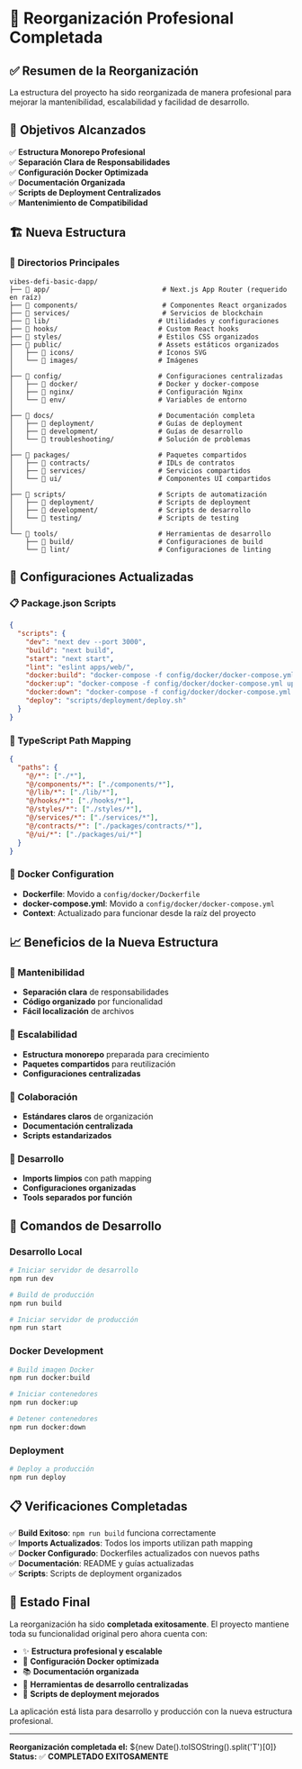 # 📁 Reorganización Profesional Completada

## ✅ Resumen de la Reorganización

La estructura del proyecto ha sido reorganizada de manera profesional para mejorar la mantenibilidad, escalabilidad y facilidad de desarrollo.

## 🎯 Objetivos Alcanzados

✅ **Estructura Monorepo Profesional**  
✅ **Separación Clara de Responsabilidades**  
✅ **Configuración Docker Optimizada**  
✅ **Documentación Organizada**  
✅ **Scripts de Deployment Centralizados**  
✅ **Mantenimiento de Compatibilidad**  

## 🏗️ Nueva Estructura

### 📂 Directorios Principales

```
vibes-defi-basic-dapp/
├── 📁 app/                            # Next.js App Router (requerido en raíz)
├── 📁 components/                     # Componentes React organizados
├── 📁 services/                       # Servicios de blockchain
├── 📁 lib/                           # Utilidades y configuraciones
├── 📁 hooks/                         # Custom React hooks
├── 📁 styles/                        # Estilos CSS organizados
├── 📁 public/                        # Assets estáticos organizados
│   ├── 📁 icons/                     # Iconos SVG
│   └── 📁 images/                    # Imágenes
│
├── 📁 config/                        # Configuraciones centralizadas
│   ├── 📁 docker/                    # Docker y docker-compose
│   ├── 📁 nginx/                     # Configuración Nginx
│   └── 📁 env/                       # Variables de entorno
│
├── 📁 docs/                          # Documentación completa
│   ├── 📁 deployment/                # Guías de deployment
│   ├── 📁 development/               # Guías de desarrollo
│   └── 📁 troubleshooting/           # Solución de problemas
│
├── 📁 packages/                      # Paquetes compartidos
│   ├── 📁 contracts/                 # IDLs de contratos
│   ├── 📁 services/                  # Servicios compartidos
│   └── 📁 ui/                        # Componentes UI compartidos
│
├── 📁 scripts/                       # Scripts de automatización
│   ├── 📁 deployment/                # Scripts de deployment
│   ├── 📁 development/               # Scripts de desarrollo
│   └── 📁 testing/                   # Scripts de testing
│
└── 📁 tools/                         # Herramientas de desarrollo
    ├── 📁 build/                     # Configuraciones de build
    └── 📁 lint/                      # Configuraciones de linting
```

## 🔧 Configuraciones Actualizadas

### 📋 Package.json Scripts

```json
{
  "scripts": {
    "dev": "next dev --port 3000",
    "build": "next build",
    "start": "next start",
    "lint": "eslint apps/web/",
    "docker:build": "docker-compose -f config/docker/docker-compose.yml build",
    "docker:up": "docker-compose -f config/docker/docker-compose.yml up",
    "docker:down": "docker-compose -f config/docker/docker-compose.yml down",
    "deploy": "scripts/deployment/deploy.sh"
  }
}
```

### 🔗 TypeScript Path Mapping

```json
{
  "paths": {
    "@/*": ["./*"],
    "@/components/*": ["./components/*"],
    "@/lib/*": ["./lib/*"],
    "@/hooks/*": ["./hooks/*"],
    "@/styles/*": ["./styles/*"],
    "@/services/*": ["./services/*"],
    "@/contracts/*": ["./packages/contracts/*"],
    "@/ui/*": ["./packages/ui/*"]
  }
}
```

### 🐳 Docker Configuration

- **Dockerfile**: Movido a `config/docker/Dockerfile`
- **docker-compose.yml**: Movido a `config/docker/docker-compose.yml`
- **Context**: Actualizado para funcionar desde la raíz del proyecto

## 📈 Beneficios de la Nueva Estructura

### 🎯 Mantenibilidad
- **Separación clara** de responsabilidades
- **Código organizado** por funcionalidad
- **Fácil localización** de archivos

### 🚀 Escalabilidad
- **Estructura monorepo** preparada para crecimiento
- **Paquetes compartidos** para reutilización
- **Configuraciones centralizadas**

### 👥 Colaboración
- **Estándares claros** de organización
- **Documentación centralizada**
- **Scripts estandarizados**

### 🔧 Desarrollo
- **Imports limpios** con path mapping
- **Configuraciones organizadas**
- **Tools separados por función**

## 🚀 Comandos de Desarrollo

### Desarrollo Local
```bash
# Iniciar servidor de desarrollo
npm run dev

# Build de producción
npm run build

# Iniciar servidor de producción
npm run start
```

### Docker Development
```bash
# Build imagen Docker
npm run docker:build

# Iniciar contenedores
npm run docker:up

# Detener contenedores
npm run docker:down
```

### Deployment
```bash
# Deploy a producción
npm run deploy
```

## 📋 Verificaciones Completadas

✅ **Build Exitoso**: `npm run build` funciona correctamente  
✅ **Imports Actualizados**: Todos los imports utilizan path mapping  
✅ **Docker Configurado**: Dockerfiles actualizados con nuevos paths  
✅ **Documentación**: README y guías actualizadas  
✅ **Scripts**: Scripts de deployment organizados  

## 🎉 Estado Final

La reorganización ha sido **completada exitosamente**. El proyecto mantiene toda su funcionalidad original pero ahora cuenta con:

- ✨ **Estructura profesional y escalable**
- 🐳 **Configuración Docker optimizada**
- 📚 **Documentación organizada**
- 🔧 **Herramientas de desarrollo centralizadas**
- 🚀 **Scripts de deployment mejorados**

La aplicación está lista para desarrollo y producción con la nueva estructura profesional.

---

**Reorganización completada el:** ${new Date().toISOString().split('T')[0]}  
**Status:** ✅ **COMPLETADO EXITOSAMENTE**
